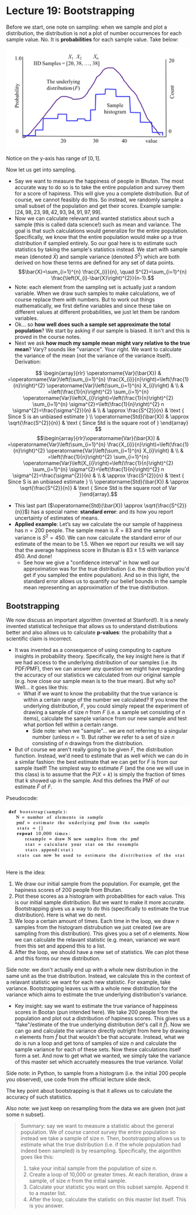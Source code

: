 
# Lecture 19: Bootstrapping

Before we start, one note on sampling: when we sample and plot a distribution, the distribution is not a plot of number occurrences for each sample value. No. It is **probabilities** for each sample value. Take below: 

![|500](attachments/Pasted%20image%2020220304043033.png) 

Notice on the y-axis has range of $[0,1]$. 

Now let us get into sampling. 

- Say we want to measure the happiness of people in Bhutan. The most accurate way to do so is to take the entire population and survey them for a score of hapiness. This will give you a complete distribution. But of course, we cannot feasibly do this. So instead, we randomly sample a small subset of the population and get their scores. Example sample: $[24,98,23,98,42,93,94,91,97,99]$.  
- Now we can calculate relevant and wanted statistics about such a sample (this is called data science!) such as mean and variance. The goal is that such calculations would generalize for the entire population. Specifically, we know that the entire population would make up a true distribution if sampled entirely. So our goal here is to estimate such statistics by taking the sample's statistics instead. We start with sample mean (denoted $\bar{X}$) and sample variance (denoted $S^2$) which are both derived on how these terms are defined for any set of data points. 
$$\bar{X}=\sum_{i=1}^{n} \frac{X_{i}}{n}, \quad S^{2}=\sum_{i=1}^{n} \frac{\left(X_{i}-\bar{X}\right)^{2}}{n-1}.$$
- Note: each element from the sampling set is actually just a random variable. When we draw such samples to make calculations, we of course replace them with numbers. But to work out things mathematically, we first define variables and since these take on different values at different probabilities, we just let them be random variables. 
- Ok... so **how well does such a sample set approximate the total population**? We start by asking if our sample is biased. It isn't and this is proved in the course notes. 
- Next we ask **how much my sample mean might vary relative to the true mean**? Vary? sounds like "variance". Your right. We want to calculate the variance of the mean (not the variance of the variance itself). Derivation: 

$$
\begin{array}{rlr}
\operatorname{Var}(\bar{X}) & =\operatorname{Var}\left(\sum_{i=1}^{n} \frac{X_{i}}{n}\right)=\left(\frac{1}{n}\right)^{2} \operatorname{Var}\left(\sum_{i=1}^{n} X_{i}\right) & \\
& =\left(\frac{1}{n}\right)^{2} \sum_{i=1}^{n} \operatorname{Var}\left(X_{i}\right)=\left(\frac{1}{n}\right)^{2} \sum_{i=1}^{n} \sigma^{2}=\left(\frac{1}{n}\right)^{2} n \sigma^{2}=\frac{\sigma^{2}}{n} & \\
& \approx \frac{S^{2}}{n} & \text { Since S is an unbiased estimate } \\
\operatorname{Std}(\bar{X}) & \approx \sqrt{\frac{S^{2}}{n}} & \text { Since Std is the square root of }
\end{array}
$$
$$\begin{array}{rlr}\operatorname{Var}(\bar{X}) & =\operatorname{Var}\left(\sum_{i=1}^{n} \frac{X_{i}}{n}\right)=\left(\frac{1}{n}\right)^{2} \operatorname{Var}\left(\sum_{i=1}^{n} X_{i}\right) & \\ & =\left(\frac{1}{n}\right)^{2} \sum_{i=1}^{n} \operatorname{Var}\left(X_{i}\right)=\left(\frac{1}{n}\right)^{2} \sum_{i=1}^{n} \sigma^{2}=\left(\frac{1}{n}\right)^{2} n \sigma^{2}=\frac{\sigma^{2}}{n} & \\ & \approx \frac{S^{2}}{n} & \text { Since S is an unbiased estimate } \\ \operatorname{Std}(\bar{X}) & \approx \sqrt{\frac{S^{2}}{n}} & \text { Since Std is the square root of Var }\end{array}.$$

- This last part ($\operatorname{Std}(\bar{X}) \approx \sqrt{\frac{S^{2}}{n}}$) has a special name: **standard error**:  and its how you report uncertainty of estimates of means. 
- **Applied example**: Let’s say we calculate the our sample of happiness has $n = 200$ people. The sample mean is $\bar{X}=83$ and the sample variance is $S^2 = 450$. We can now calculate the standard error of our estimate of the mean to be $1.5$. When we report our results we will say that the average happiness score in Bhutan is $83 ± 1.5$ with variance $450$. And done! 
	- See how we give a "confidence interval" in how well our approximation was for the true distribution (i.e. the distribution you'd get if you sampled the entire population). And so in this light, the standard error allows us to quantify our belief bounds in the sample mean representing an approximation of the true distribution.  

## Bootstrapping 

We now discuss an important algorithm (invented at Stanford!). It is a newly invented statistical technique that allows us to understand distributions better and also allows us to calculate **p-values**: the probability that a scientific claim is incorrect. 

- It was invented as a consequence of using computing to capture insights in probability theory. Specifically, the key insight here is that if we had access to the underlying distribution of our samples (i.e. its PDF/PMF), then we can answer any question we might have regarding the accuracy of our statistics we calculated from our original sample (e.g. how close our sample mean is to the true mean). But why so? Well... it goes like this: 
	- What if we want to know the probability that the true variance is within a certain range of the number we calculated? If you knew the underlying distribution, $F$, you could simply repeat the experiment of drawing a sample of size $n$ from $F$ (i.e. a sample set consisting of $n$ items), calculate the sample variance from our new sample and test what portion fell within a certain range. 
		- Side note: when we "sample"... we are not referring to a singular number (unless $n=1$). But rather we refer to a set of size $n$ consisting of $n$ drawings from the distribution. 
- But of course we aren't really going to be given $F$, the distribution function. Instead, we'd need to estimate that as well which we can do in a similar fashion:  the best estimate that we can get for $F$ is from our sample itself! The simplest way to estimate $F$ (and the one we will use in this class) is to assume that the $P(X = k)$ is simply the fraction of times that k showed up in the sample. And this defines the PMF of our estimate $\hat{F}$ of $F$. 

Pseudocode: 

![](attachments/Pasted%20image%2020220304051230.png)

Here is the idea: 

1. We draw our initial sample from the population. For example, get the hapiness scores of 200 people from Bhutan. 
2. Plot these scores as a histogram with probabilities for each value. This is our initial sample distribution. But we want to make it more accurate. Bootstrapping gives us a way to do this (specifically to estimate the true distribution). Here is what we do next. 
3. We loop a certain amount of times. Each time in the loop, we draw $n$ samples from the histogram distrubution we just created (we are sampling from this distribution). This gives you a set of $n$ elements. Now we can calculate the relavant statistic (e.g. mean, variance) we want from this set and append this to a list. 
4. After the loop, we should have a new set of statistics. We can plot these and this forms our new distribution. 

Side note: we don't actually end up with a whole new distribution in the same unit as the true distribution. Instead, we calculate this in the context of a relavant statistic we want for each new statistic. For example, take variance. Bootstrapping leaves us with a whole new distribution for the variance which aims to estimate the true underlying distribution's variance. 

- Key insight: say we want to estimate the true variance of happiness scores in Bootan (pun intended here). We take 200 people from the population and plot out a distribution of hapiness scores. This gives us a "fake"/estimate of the true underlying distribution (let's call it $\hat{f}$). Now we can go and calculate the variance directly outright from here by drawing $n$ elements from $\hat{f}$ but that wouldn't be that accurate. Instead, what we do is run a loop and get tons of samples of size $n$ and calculate the sample variance for each of these sets. Now these calculations itself form a set. And now to get what we wanted, we simply take the variance of this master set which accruately measures the true variance. Voila! 

 Side note: in Python, to sample from a histogram (i.e. the initial 200 people you observed), use code from the official lecture slide deck. 

 The key point about bootstrapping is that it allows us to calculate the accuracy of such statistics. 

 Also note: we just keep on resampling from the data we are given (not just some $n$ subset). 

 > Summary: say we want to measure a statistic about the general population. We of course cannot survey the entire population so instead we take a sample of size $n$. Then, bootstrapping allows us to estimate what the true distribution (i.e. if the whole population had indeed been sampled) is by resampling. Specifically, the algorithm goes like this: 
 > 1. take your initial sample from the population of size $n$. 
 > 2. Create a loop of 10,000 or greater times. At each iteration, draw a sample, of size $n$ from the initial sample. 
 > 3. Calculate your statistic you want on this subset sample. Append it to a master list. 
 > 4. After the loop, calculate the statistic on this master list itself. This is you answer. 
